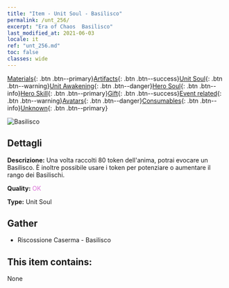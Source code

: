 ```yaml
---
title: "Item - Unit Soul - Basilisco"
permalink: /unt_256/
excerpt: "Era of Chaos  Basilisco"
last_modified_at: 2021-06-03
locale: it
ref: "unt_256.md"
toc: false
classes: wide
---
```

 [Materials](/ItemsIT/){: .btn .btn--primary}[Artifacts](/ItemsIT/Artifacts/){: .btn .btn--success}[Unit Soul](/ItemsIT/UnitSoul/){: .btn .btn--warning}[Unit Awakening](/ItemsIT/UnitAwakening/){: .btn .btn--danger}[Hero Soul](/ItemsIT/HeroSoul/){: .btn .btn--info}[Hero Skill](/ItemsIT/HeroSkill/){: .btn .btn--primary}[Gift](/ItemsIT/Gift/){: .btn .btn--success}[Event related](/ItemsIT/Events/){: .btn .btn--warning}[Avatars](/ItemsIT/Avatars/){: .btn .btn--danger}[Consumables](/ItemsIT/Consumables/){: .btn .btn--info}[Unknown](/ItemsIT/Unknown/){: .btn .btn--primary}

 ![Basilisco](/images/u/ti_xiyi.jpg)

## Dettagli
 **Descrizione:** Una volta raccolti 80 token dell'anima, potrai evocare un Basilisco. È inoltre possibile usare i token per potenziare o aumentare il rango dei Basilischi.

 **Quality:** <span style="color: #DA70D6">OK</span>

 **Type:** Unit Soul

## Gather

*    Riscossione Caserma - Basilisco 

## This item contains:

  None

